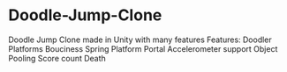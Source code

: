 # Doodle-Jump-Clone
Doodle Jump Clone made in Unity with many features
Features:
Doodler
Platforms
Bouciness
Spring Platform
Portal
Accelerometer support
Object Pooling
Score count
Death
